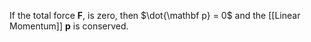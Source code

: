 If the total force $\mathbf F$, is zero, then $\dot{\mathbf p} = 0$ and the [[Linear Momentum]] $\mathbf p$ is conserved.